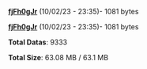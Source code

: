 [**fjFh0gJr**](/data/fjFh0gJr.txt) (10/02/23 - 23:35)- 1081 bytes

[**fjFh0gJr**](/data/fjFh0gJr.txt) (10/02/23 - 23:35)- 1081 bytes

**Total Datas**: 9333

**Total Size**: 63.08 MB / 63.1 MB
